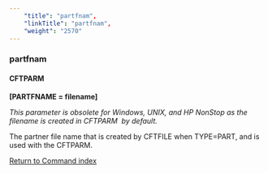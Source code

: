 ```yaml
---
    "title": "partfnam",
    "linkTitle": "partfnam",
    "weight": "2570"
---
```

<span id="partfnam"></span>

### partfnam

#### CFTPARM

****[PARTFNAME = filename]****

*This parameter is obsolete for Windows, UNIX, and HP NonStop as the filename is created in CFTPARM  by default.*

The partner file name that is created by CFTFILE when TYPE=PART, and
is used with the CFTPARM.

[Return to Command index](../../)
